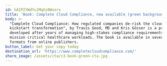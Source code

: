 ```yaml
---
id: hA1PIYWdYuJMqGs0Wxorx
title: 'Book: Complete Cloud Compliance, now available (green background)'
body: >-
  "Complete Cloud Compliance: How regulated companies de-risk the cloud and
  kickstart transformation", by Travis Good, MD and Kris Gösser is a program
  developed after years of managing high-stakes compliance requirements across
  mission critical healthcare workloads. The book is available in several
  formats from online publishers.
button_label: Get your copy today
destination_url: 'https://www.completecloudcompliance.com/'
share_image: /assets/cta/c3-book-green-cta.jpg
---
```


  
